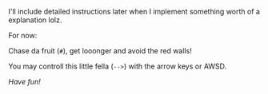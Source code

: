 I'll include detailed instructions later when I implement something worth of a explanation lolz.

For now:

Chase da fruit (`#`), get looonger and avoid the red walls!

You may controll this little fella (`-->`) with the arrow keys or AWSD.

*Have fun!*